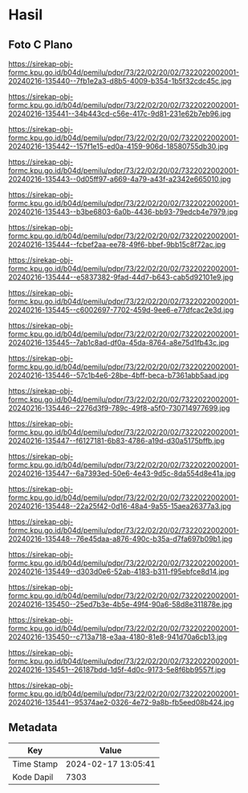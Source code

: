 # Hasil

## Foto C Plano

https://sirekap-obj-formc.kpu.go.id/b04d/pemilu/pdpr/73/22/02/20/02/7322022002001-20240216-135440--7fb1e2a3-d8b5-4009-b354-1b5f32cdc45c.jpg

https://sirekap-obj-formc.kpu.go.id/b04d/pemilu/pdpr/73/22/02/20/02/7322022002001-20240216-135441--34b443cd-c56e-417c-9d81-231e62b7eb96.jpg

https://sirekap-obj-formc.kpu.go.id/b04d/pemilu/pdpr/73/22/02/20/02/7322022002001-20240216-135442--157f1e15-ed0a-4159-906d-18580755db30.jpg

https://sirekap-obj-formc.kpu.go.id/b04d/pemilu/pdpr/73/22/02/20/02/7322022002001-20240216-135443--0d05ff97-a669-4a79-a43f-a2342e665010.jpg

https://sirekap-obj-formc.kpu.go.id/b04d/pemilu/pdpr/73/22/02/20/02/7322022002001-20240216-135443--b3be6803-6a0b-4436-bb93-79edcb4e7979.jpg

https://sirekap-obj-formc.kpu.go.id/b04d/pemilu/pdpr/73/22/02/20/02/7322022002001-20240216-135444--fcbef2aa-ee78-49f6-bbef-9bb15c8f72ac.jpg

https://sirekap-obj-formc.kpu.go.id/b04d/pemilu/pdpr/73/22/02/20/02/7322022002001-20240216-135444--e5837382-9fad-44d7-b643-cab5d92101e9.jpg

https://sirekap-obj-formc.kpu.go.id/b04d/pemilu/pdpr/73/22/02/20/02/7322022002001-20240216-135445--c6002697-7702-459d-9ee6-e77dfcac2e3d.jpg

https://sirekap-obj-formc.kpu.go.id/b04d/pemilu/pdpr/73/22/02/20/02/7322022002001-20240216-135445--7ab1c8ad-df0a-45da-8764-a8e75d1fb43c.jpg

https://sirekap-obj-formc.kpu.go.id/b04d/pemilu/pdpr/73/22/02/20/02/7322022002001-20240216-135446--57c1b4e6-28be-4bff-beca-b7361abb5aad.jpg

https://sirekap-obj-formc.kpu.go.id/b04d/pemilu/pdpr/73/22/02/20/02/7322022002001-20240216-135446--2276d3f9-789c-49f8-a5f0-730714977699.jpg

https://sirekap-obj-formc.kpu.go.id/b04d/pemilu/pdpr/73/22/02/20/02/7322022002001-20240216-135447--f6127181-6b83-4786-a19d-d30a5175bffb.jpg

https://sirekap-obj-formc.kpu.go.id/b04d/pemilu/pdpr/73/22/02/20/02/7322022002001-20240216-135447--6a7393ed-50e6-4e43-9d5c-8da554d8e41a.jpg

https://sirekap-obj-formc.kpu.go.id/b04d/pemilu/pdpr/73/22/02/20/02/7322022002001-20240216-135448--22a25f42-0d16-48a4-9a55-15aea26377a3.jpg

https://sirekap-obj-formc.kpu.go.id/b04d/pemilu/pdpr/73/22/02/20/02/7322022002001-20240216-135448--76e45daa-a876-490c-b35a-d7fa697b09b1.jpg

https://sirekap-obj-formc.kpu.go.id/b04d/pemilu/pdpr/73/22/02/20/02/7322022002001-20240216-135449--d303d0e6-52ab-4183-b311-f95ebfce8d14.jpg

https://sirekap-obj-formc.kpu.go.id/b04d/pemilu/pdpr/73/22/02/20/02/7322022002001-20240216-135450--25ed7b3e-4b5e-49f4-90a6-58d8e311878e.jpg

https://sirekap-obj-formc.kpu.go.id/b04d/pemilu/pdpr/73/22/02/20/02/7322022002001-20240216-135450--c713a718-e3aa-4180-81e8-941d70a6cb13.jpg

https://sirekap-obj-formc.kpu.go.id/b04d/pemilu/pdpr/73/22/02/20/02/7322022002001-20240216-135451--26187bdd-1d5f-4d0c-9173-5e8f6bb9557f.jpg

https://sirekap-obj-formc.kpu.go.id/b04d/pemilu/pdpr/73/22/02/20/02/7322022002001-20240216-135441--95374ae2-0326-4e72-9a8b-fb5eed08b424.jpg


## Metadata

| Key        | Value               |
| ---------- | ------------------- |
| Time Stamp | 2024-02-17 13:05:41 |
| Kode Dapil | 7303                |



